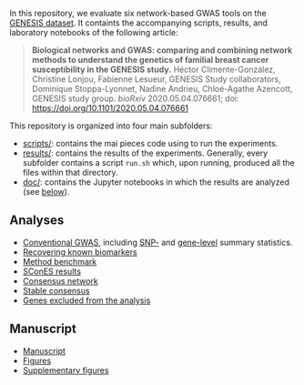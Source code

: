 In this repository, we evaluate six network-based GWAS tools on the [GENESIS dataset](http://bmccancer.biomedcentral.com/articles/10.1186/s12885-015-2028-9). It containts the accompanying scripts, results, and laboratory notebooks of the following article:

> **Biological networks and GWAS: comparing and combining network methods to understand the genetics of familial breast cancer susceptibility in the GENESIS study.** Héctor Climente-González, Christine Lonjou, Fabienne Lesueur, GENESIS Study collaborators, Dominique Stoppa-Lyonnet, Nadine Andrieu, Chloé-Agathe Azencott,  GENESIS study group. *bioRxiv* 2020.05.04.076661; doi: https://doi.org/10.1101/2020.05.04.076661

This repository is organized into four main subfolders:

- [scripts/](scripts): contains the mai pieces code using to run the experiments.
- [results/](results): contains the results of the experiments. Generally, every subfolder contains a script `run.sh` which, upon running, produced all the files within that directory.
- [doc/](doc): contains the Jupyter notebooks in which the results are analyzed (see [below](#analyses)).

## Analyses

* [Conventional GWAS](doc/gwas.ipynb), including [SNP-](conventional_gwas/univariate_models.no_covars.tsv) and [gene-level](preprocessing/scored_genes.vegas.txt) summary statistics.
* [Recovering known biomarkers](doc/genesis_bcac_comparison.ipynb)
* [Method benchmark](doc/benchmark.ipynb)
* [SConES results](doc/scones.ipynb)
* [Consensus network](doc/consensus.ipynb)
* [Stable consensus](doc/stability.ipynb)
* [Genes excluded from the analysis](doc/bad_genes.ipynb)

## Manuscript

* [Manuscript](manuscript/plos/review_1.pdf)
* [Figures](manuscript/plos/figures.ipynb)
* [Supplementary figures](manuscript/plos/supp_figures.ipynb)
